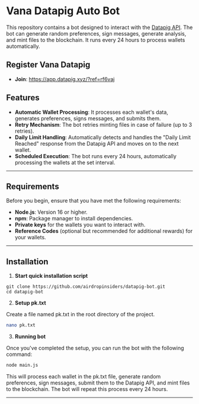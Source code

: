 # Vana Datapig Auto Bot

This repository contains a bot designed to interact with the [Datapig API](https://app.datapig.xyz). The bot can generate random preferences, sign messages, generate analysis, and mint files to the blockchain. It runs every 24 hours to process wallets automatically.

## Register Vana Datapig

- **Join**: https://app.datapig.xyz/?ref=rf6vaj

## Features

- **Automatic Wallet Processing**: It processes each wallet's data, generates preferences, signs messages, and submits them.
- **Retry Mechanism**: The bot retries minting files in case of failure (up to 3 retries).
- **Daily Limit Handling**: Automatically detects and handles the "Daily Limit Reached" response from the Datapig API and moves on to the next wallet.
- **Scheduled Execution**: The bot runs every 24 hours, automatically processing the wallets at the set interval.

---

## Requirements

Before you begin, ensure that you have met the following requirements:

- **Node.js**: Version 16 or higher.
- **npm**: Package manager to install dependencies.
- **Private keys** for the wallets you want to interact with.
- **Reference Codes** (optional but recommended for additional rewards) for your wallets.

---

## Installation

1. **Start quick installation script**
```
git clone https://github.com/airdropinsiders/datapig-bot.git
cd datapig-bot
```

2. **Setup pk.txt**
   
Create a file named pk.txt in the root directory of the project.
```bash
nano pk.txt
```

3. **Running bot**

Once you've completed the setup, you can run the bot with the following command:

```bash
node main.js
```

This will process each wallet in the pk.txt file, generate random preferences, sign messages, submit them to the Datapig API, and mint files to the blockchain. The bot will repeat this process every 24 hours.

---
